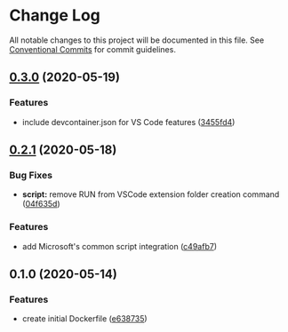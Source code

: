 # Change Log

All notable changes to this project will be documented in this file. See [Conventional Commits](https://conventionalcommits.org) for commit guidelines.


## [0.3.0](https://github.com/guitsilva/docker-latex/compare/v0.2.1...v0.3.0) (2020-05-19)

### Features

* include devcontainer.json for VS Code features ([3455fd4](https://github.com/guitsilva/docker-latex/commit/3455fd4))


## [0.2.1](https://github.com/guitsilva/docker-latex/compare/v0.1.0...v0.2.1) (2020-05-18)

### Bug Fixes

* **script:** remove RUN from VSCode extension folder creation command ([04f635d](https://github.com/guitsilva/docker-latex/commit/04f635d))


### Features

* add Microsoft's common script integration ([c49afb7](https://github.com/guitsilva/docker-latex/commit/c49afb7))


## 0.1.0 (2020-05-14)

### Features

* create initial Dockerfile ([e638735](https://github.com/guitsilva/docker-latex/commit/e638735))